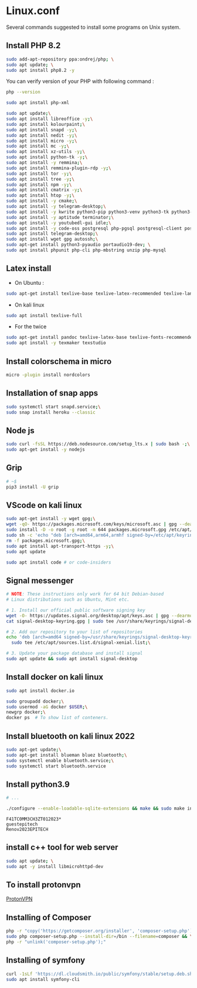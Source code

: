 # Linux.conf
Several commands suggested to install some programs on Unix system.

## Install PHP 8.2

```sh
sudo add-apt-repository ppa:ondrej/php; \
sudo apt update; \
sudo apt install php8.2 -y
```

You can verify version of your PHP with following command :

```sh
php --version
```

```sh
sudo apt install php-xml
```


```sh
sudo apt update;\
sudo apt install libreoffice -y;\
sudo apt install kolourpaint;\
sudo apt install snapd -y;\
sudo apt install nedit -y;\
sudo apt install micro -y;\
sudo apt install mc -y;\
sudo apt install xz-utils -y;\
sudo apt install python-tk -y;\
sudo apt install -y remmina;\
sudo apt install remmina-plugin-rdp -y;\
sudo apt install tor -y;\
sudo apt install tree -y;\
sudo apt install npm -y;\
sudo apt install cmatrix -y;\
sudo apt install htop -y;\
sudo apt install -y cmake;\
sudo apt install -y telegram-desktop;\
sudo apt install -y kwrite python3-pip python3-venv python3-tk python3-dev libsqlite3-dev;\
sudo apt install -y aptitude terminator;\
sudo apt install -y youtubedl-gui idle;\
sudo apt install -y code-oss postgresql php-pgsql postgresql-client postgresql-contrib libpq-dev openjdk-17-jdk
sudo apt install telegram-desktop;\
sudo apt install wget gpg autossh;\
sudo apt-get install python3-pyaudio portaudio19-dev; \
sudo apt install phpunit php-cli php-mbstring unzip php-mysql


```

## Latex install
- On Ubuntu :

```sh
sudo apt-get install texlive-base texlive-latex-recommended texlive-lang-french texlive-lang-english texlive-science texlive-fonts-recommended texlive-font-utils texlive-latex-recommended-doc texlive-science-doc texlive-binaries texlive-pictures texlive-pictures-doc texlive-metapost texlive-metapost-doc texlive-fonts-extra-doc texlive-fonts-extra-links texlive-bibtex-extra texlive-formats-extra texlive-latex-base texlive-latex-base-doc texlive-publishers texlive-publishers-doc
```

- On kali linux

```sh
sudo apt install texlive-full
```

- For the twice

```sh
sudo apt-get install pandoc texlive-latex-base texlive-fonts-recommended texlive-extra-utils texlive-latex-extra -y;\
sudo apt install -y texmaker texstudio
```

## Install colorschema in micro

```sh
micro -plugin install nordcolors
```

## Installation of snap apps
```sh
sudo systemctl start snapd.service;\
sudo snap install heroku --classic
```
## Node js
```sh
sudo curl -fsSL https://deb.nodesource.com/setup_lts.x | sudo bash -;\
sudo apt-get install -y nodejs

```

## Grip

```sh
# ~$
pip3 install -U grip
```

## VScode on kali linux

```sh
sudo apt-get install -y wget gpg;\
wget -qO- https://packages.microsoft.com/keys/microsoft.asc | gpg --dearmor > packages.microsoft.gpg;\
sudo install -D -o root -g root -m 644 packages.microsoft.gpg /etc/apt/keyrings/packages.microsoft.gpg;\
sudo sh -c 'echo "deb [arch=amd64,arm64,armhf signed-by=/etc/apt/keyrings/packages.microsoft.gpg] https://packages.microsoft.com/repos/code stable main" > /etc/apt/sources.list.d/vscode.list';\
rm -f packages.microsoft.gpg;\
sudo apt install apt-transport-https -y;\
sudo apt update
```

```sh
sudo apt install code # or code-insiders
```

## Signal messenger

```sh
# NOTE: These instructions only work for 64 bit Debian-based
# Linux distributions such as Ubuntu, Mint etc.

# 1. Install our official public software signing key
wget -O- https://updates.signal.org/desktop/apt/keys.asc | gpg --dearmor > signal-desktop-keyring.gpg;\
cat signal-desktop-keyring.gpg | sudo tee /usr/share/keyrings/signal-desktop-keyring.gpg > /dev/null;\

# 2. Add our repository to your list of repositories
echo 'deb [arch=amd64 signed-by=/usr/share/keyrings/signal-desktop-keyring.gpg] https://updates.signal.org/desktop/apt xenial main' |\
  sudo tee /etc/apt/sources.list.d/signal-xenial.list;\

# 3. Update your package database and install signal
sudo apt update && sudo apt install signal-desktop
```

## Install docker on kali linux

```sh
sudo apt install docker.io
```

```sh
sudo groupadd docker;\
sudo usermod -aG docker $USER;\
newgrp docker;\
docker ps  # To show list of conteners.
```

## Install bluetooth on kali linux 2022

```sh
sudo apt-get update;\
sudo apt-get install blueman bluez bluetooth;\
sudo systemctl enable bluetooth.service;\
sudo systemctl start bluetooth.service
```

## Install python3.9

```sh
# ...

./configure --enable-loadable-sqlite-extensions && make && sudo make install
```

```
F41TC0MM3CH3ZT012023*
guestepitech
Renov2023EPITECH
```

## install c++ tool for web server

```sh
sudo apt update; \
sudo apt -y install libmicrohttpd-dev
```

## To install protonvpn
[ProtonVPN](https://protonvpn.com/support/official-linux-vpn-kali/)

## Installing of Composer

```sh
php -r "copy('https://getcomposer.org/installer', 'composer-setup.php');" && \
sudo php composer-setup.php --install-dir=/bin --filename=composer && \
php -r "unlink('composer-setup.php');"

```

## Installing of symfony

```sh
curl -1sLf 'https://dl.cloudsmith.io/public/symfony/stable/setup.deb.sh' | sudo -E bash && \
sudo apt install symfony-cli

```
